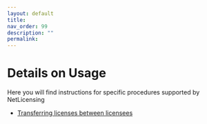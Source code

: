 ```yaml
---
layout: default
title:
nav_order: 99
description: ""
permalink:
---
```


Details on Usage
===============================================



Here you will find instructions for specific procedures supported by
NetLicensing

-   [Transferring licenses between
    licensees](Transferring-licenses-between-licensees_16416827.html)
